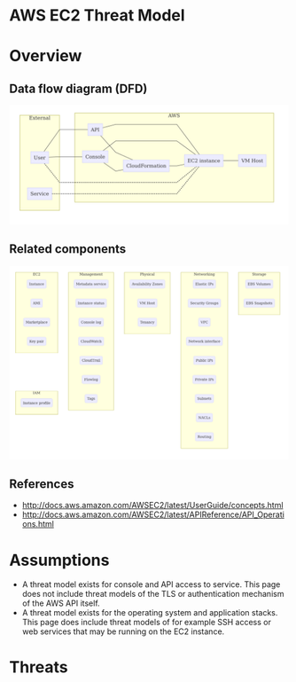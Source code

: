 # AWS EC2 Threat Model

# Overview

## Data flow diagram (DFD)

![DFD](dfd.mmd.png)

## Related components

![Components](components.mmd.png)

## References

* http://docs.aws.amazon.com/AWSEC2/latest/UserGuide/concepts.html
* http://docs.aws.amazon.com/AWSEC2/latest/APIReference/API_Operations.html

# Assumptions

* A threat model exists for console and API access to service. This page does not include threat models of the TLS or authentication mechanism of the AWS API itself.
* A threat model exists for the operating system and application stacks. This page does include threat models of for example SSH access or web services that may be running on the EC2 instance.

# Threats
